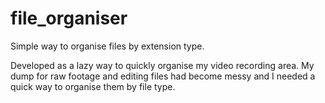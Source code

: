# file_organiser
Simple way to organise files by extension type.

Developed as a lazy way to quickly organise my video recording area. My dump for raw footage and editing files had become messy and I needed a quick way to organise them by file type.
